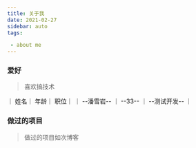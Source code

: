 ```yaml
---
title: 关于我  
date: 2021-02-27  
sidebar: auto  
tags:  

 - about me
---
```


### 爱好
> 喜欢搞技术
<style>
table th:first-of-type {
    width: 8cm;
}
table th:nth-of-type(2) {
    width: 150pt;
}
table th:nth-of-type(3) {
    width: 8em;
}
</style>
｜ 姓名｜ 年龄｜ 职位｜
｜ --潘雪岩-- ｜ --33-- ｜ --测试开发-- ｜
### 做过的项目
> 做过的项目如次博客


